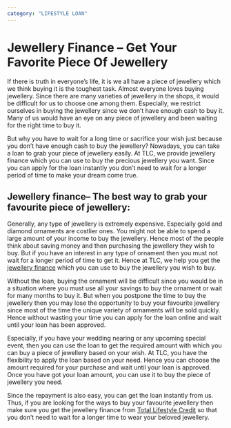 ```yaml
---
category: "LIFESTYLE LOAN"
---
```


# Jewellery Finance – Get Your Favorite Piece Of Jewellery

If there is truth in everyone’s life, it is we all have a piece of jewellery which we think buying it is the toughest task. Almost everyone loves buying jewellery. Since there are many varieties of jewellery in the shops, it would be difficult for us to choose one among them. Especially, we restrict ourselves in buying the jewellery since we don’t have enough cash to buy it. Many of us would have an eye on any piece of jewellery and been waiting for the right time to buy it.

But why you have to wait for a long time or sacrifice your wish just because you don’t have enough cash to buy the jewellery? Nowadays, you can take a loan to grab your piece of jewellery easily. At TLC, we provide jewellery finance which you can use to buy the precious jewellery you want. Since you can apply for the loan instantly you don’t need to wait for a longer period of time to make your dream come true.

## Jewellery finance– The best way to grab your favourite piece of jewellery:

Generally, any type of jewellery is extremely expensive. Especially gold and diamond ornaments are costlier ones. You might not be able to spend a large amount of your income to buy the jewellery. Hence most of the people think about saving money and then purchasing the jewellery they wish to buy. But if you have an interest in any type of ornament then you must not wait for a longer period of time to get it. Hence at TLC, we help you get the [jewellery finance](https://tlc.com.au/tag/jewellery-finance/) which you can use to buy the jewellery you wish to buy.

Without the loan, buying the ornament will be difficult since you would be in a situation where you must use all your savings to buy the ornament or wait for many months to buy it. But when you postpone the time to buy the jewellery then you may lose the opportunity to buy your favourite jewellery since most of the time the unique variety of ornaments will be sold quickly. Hence without wasting your time you can apply for the loan online and wait until your loan has been approved.

Especially, if you have your wedding nearing or any upcoming special event, then you can use the loan to get the required amount with which you can buy a piece of jewellery based on your wish. At TLC, you have the flexibility to apply the loan based on your need. Hence you can choose the amount required for your purchase and wait until your loan is approved. Once you have got your loan amount, you can use it to buy the piece of jewellery you need.

Since the repayment is also easy, you can get the loan instantly from us. Thus, if you are looking for the ways to buy your favourite jewellery then make sure you get the jewellery finance from [Total Lifestyle Credit](https://tlc.com.au/) so that you don’t need to wait for a longer time to wear your beloved jewellery.
